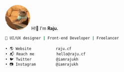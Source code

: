 
<img src="https://github.com/iamrajukh/iamrajukh/blob/main/assets/tenor.gif" width="80" height="80" style="border-radius:50%"/> H!👋 I'm **Raju.**
```sh
🚀 UI/UX designer | Front-end Developer | Freelancer

• 🌎 Website           raju.cf
• 📬 Reach me          hello@raju.cf
• 🐦 Twitter           @iamrajukh
• 📷 Instagram         @iamrajukh
```
